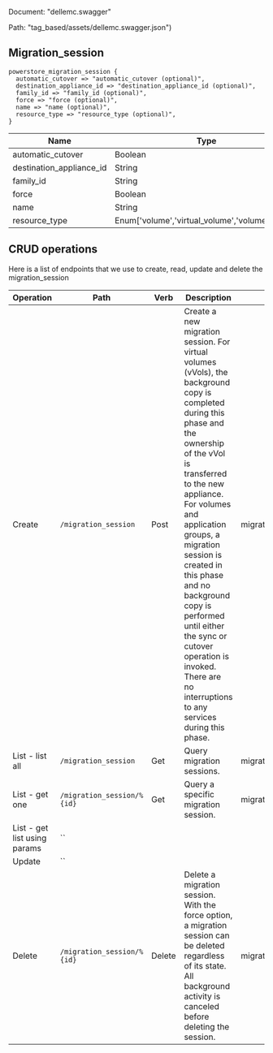 Document: "dellemc.swagger"


Path: "tag_based/assets/dellemc.swagger.json")

## Migration_session



```puppet
powerstore_migration_session {
  automatic_cutover => "automatic_cutover (optional)",
  destination_appliance_id => "destination_appliance_id (optional)",
  family_id => "family_id (optional)",
  force => "force (optional)",
  name => "name (optional)",
  resource_type => "resource_type (optional)",
}
```

| Name        | Type           | Required       |
| ------------- | ------------- | ------------- |
|automatic_cutover | Boolean | false |
|destination_appliance_id | String | false |
|family_id | String | false |
|force | Boolean | false |
|name | String | false |
|resource_type | Enum['volume','virtual_volume','volume_group'] | false |



## CRUD operations

Here is a list of endpoints that we use to create, read, update and delete the migration_session

| Operation | Path | Verb | Description | OperationID |
| ------------- | ------------- | ------------- | ------------- | ------------- |
|Create|`/migration_session`|Post|Create a new migration session. For virtual volumes (vVols), the background copy is completed during this phase and the ownership of the vVol is transferred to the new appliance. For volumes and application groups, a migration session is created in this phase and no background copy is performed until either the sync or cutover operation is invoked. There are no interruptions to any services during this phase.|migration_session_create|
|List - list all|`/migration_session`|Get|Query migration sessions.|migration_session_collection_query|
|List - get one|`/migration_session/%{id}`|Get|Query a specific migration session.|migration_session_instance_query|
|List - get list using params|``||||
|Update|``||||
|Delete|`/migration_session/%{id}`|Delete|Delete a migration session. With the force option, a migration session can be deleted regardless of its state. All background activity is canceled before deleting the session.|migration_session_delete|
